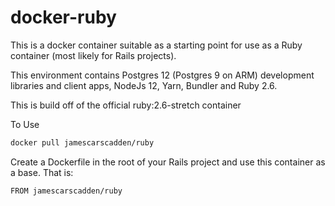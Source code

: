 # docker-ruby

This is a docker container suitable as a starting point for use as a Ruby container (most likely for Rails projects).

This environment contains Postgres 12 (Postgres 9 on ARM) development libraries and client apps, NodeJs 12, Yarn, Bundler and Ruby 2.6.

This is build off of the official ruby:2.6-stretch container

To Use

```bash
docker pull jamescarscadden/ruby
```

Create a Dockerfile in the root of your Rails project and use this container as a base. That is:

```docker
FROM jamescarscadden/ruby
```
